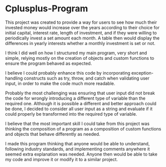 # Cplusplus-Program

  This project was created to provide a way for users to see how much their invested money would increase over the years according to their choice for initial
  capital, interest rate, length of investment, and if they were willing to periodically invest a set amount each month.
  A table then would display the differences in yearly interests whether a monthly investment is set or not.

  I think I did well on how I structured my main program, very short and simple, relying mostly on the creation of objects and custom functions to ensure the
  program behaved as expected.

  I believe I could probably enhance this code by incorporating exception-handling constructs such as try, throw, and catch when validating user input, in order
  to make the code much more readable.

  Probably the most challenging was ensuring that user input did not break the code for wrongly introducing a different type of variable than the required one.
  Although it is possible a different and better approach could be done, I decided to consider all user input as a string and evaluate if it could properly be
  transformed into the required type of variable.

  I believe that the most important skill I could take from this project was thinking the composition of a program as a composition of custom functions and objects 
  that behave differently as needed. 

  I made this program thinking that anyone would be able to understand, following industry standards, and implementing comments anywhere it seemed extra explanation
  was needed. Anyone then would be able to take my code and improve it or modify it to a similar project.
